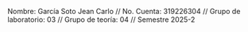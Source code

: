 Nombre: García Soto Jean Carlo //
No. Cuenta: 319226304  //
Grupo de laboratorio: 03  //
Grupo de teoría: 04  //
Semestre 2025-2
